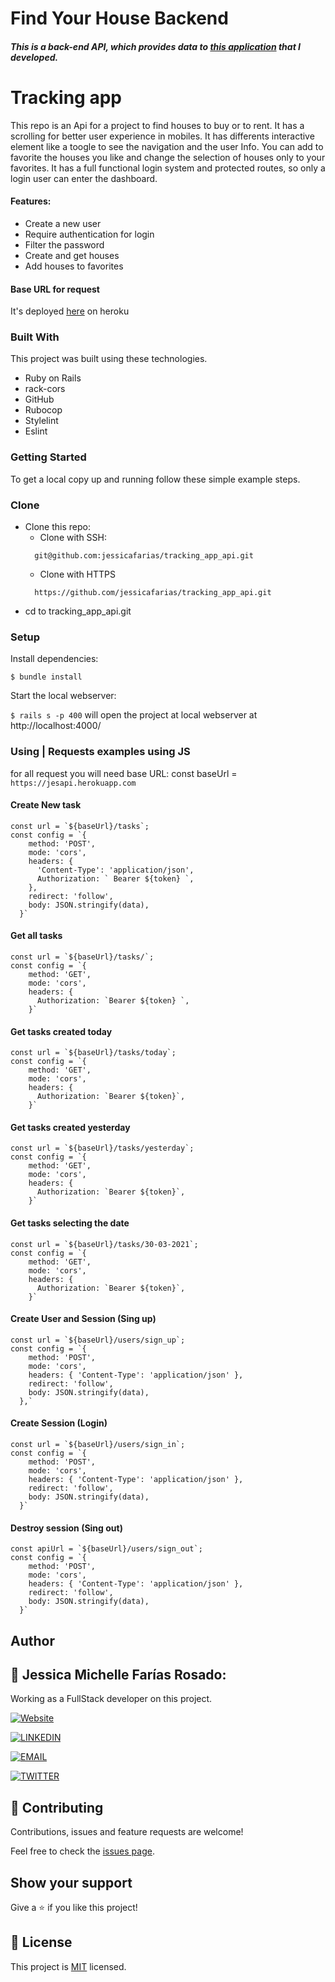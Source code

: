 # Find Your House Backend

##### This is a back-end API, which provides data to [this application](https://github.com/jessicafarias/tracking_app/tree/feature/app) that I developed.

# Tracking app

This repo is an Api for a project to find houses to buy or to rent. It has a scrolling for better user experience in mobiles. It has differents interactive element like a toogle to see the navigation and the user Info. You can add to favorite the houses you like and change the selection of houses only to your favorites. It has a full functional login system and protected routes, so only a login user can enter the dashboard.

#### Features:
- Create a new user
- Require authentication for login
- Filter the password
- Create and get houses
- Add houses to favorites

#### Base URL for request
It's deployed [here]() on heroku

### Built With
This project was built using these technologies.
* Ruby on Rails
* rack-cors
* GitHub
* Rubocop
* Stylelint
* Eslint


### Getting Started
To get a local copy up and running follow these simple example steps.

### Clone
* Clone this repo:
  - Clone with SSH:
  ```
    git@github.com:jessicafarias/tracking_app_api.git
  ```
  - Clone with HTTPS
  ```
    https://github.com/jessicafarias/tracking_app_api.git
  ```
    
 - cd to tracking_app_api.git


### Setup

Install dependencies:

```
$ bundle install
```

Start the local webserver:

```$ rails s -p 400``` will open the project at local webserver at http://localhost:4000/ 

### Using | Requests examples using JS

for all request you will need base URL:
const baseUrl = `https://jesapi.herokuapp.com`


#### Create New task
```
const url = `${baseUrl}/tasks`;
const config = `{
    method: 'POST',
    mode: 'cors',
    headers: {
      'Content-Type': 'application/json',
      Authorization: ` Bearer ${token} `,
    },
    redirect: 'follow',
    body: JSON.stringify(data),
  }`
```

#### Get all tasks
```
const url = `${baseUrl}/tasks/`;
const config = `{
    method: 'GET',
    mode: 'cors',
    headers: {
      Authorization: `Bearer ${token} `,
    }`
```

#### Get tasks created today
```
const url = `${baseUrl}/tasks/today`;
const config = `{
    method: 'GET',
    mode: 'cors',
    headers: {
      Authorization: `Bearer ${token}`,
    }`
```

#### Get tasks created yesterday

```
const url = `${baseUrl}/tasks/yesterday`;
const config = `{
    method: 'GET',
    mode: 'cors',
    headers: {
      Authorization: `Bearer ${token}`,
    }`
```

#### Get tasks selecting the date

```
const url = `${baseUrl}/tasks/30-03-2021`;
const config = `{
    method: 'GET',
    mode: 'cors',
    headers: {
      Authorization: `Bearer ${token}`,
    }`
```

#### Create User and Session (Sing up)
```
const url = `${baseUrl}/users/sign_up`;
const config = `{
    method: 'POST',
    mode: 'cors',
    headers: { 'Content-Type': 'application/json' },
    redirect: 'follow',
    body: JSON.stringify(data),
  },`
```

#### Create Session (Login)
```
const url = `${baseUrl}/users/sign_in`;
const config = `{
    method: 'POST',
    mode: 'cors',
    headers: { 'Content-Type': 'application/json' },
    redirect: 'follow',
    body: JSON.stringify(data),
  }`
```

#### Destroy session (Sing out)
```
const apiUrl = `${baseUrl}/users/sign_out`;
const config = `{
    method: 'POST',
    mode: 'cors',
    headers: { 'Content-Type': 'application/json' },
    redirect: 'follow',
    body: JSON.stringify(data),
  }`
```


## Author

## 👤 Jessica Michelle Farías Rosado:
Working as a FullStack developer on this project.

 [![Website](https://img.shields.io/badge/-Website-black?style=for-the-badge&logo=Julia&logoColor=white)](https://jessicafarias.github.io/)

 [![LINKEDIN](https://img.shields.io/badge/-LINKEDIN-0077B5?style=for-the-badge&logo=Linkedin&logoColor=white)](https://www.linkedin.com/in/jessica-michelle-farias-rosado/)

 [![EMAIL](https://img.shields.io/badge/-EMAIL-D14836?style=for-the-badge&logo=Mail.Ru&logoColor=white)](mailto:jessica.farias.rosado@gmail.com)
 
 [![TWITTER](https://img.shields.io/badge/-TWITTER-1DA1F2?style=for-the-badge&logo=Twitter&logoColor=white)](https://twitter.com/FariasRosado)


## 🤝 Contributing

Contributions, issues and feature requests are welcome!

Feel free to check the [issues page](https://github.com/jessicafarias/tracking_app_api/issues).

## Show your support

Give a :star: if you like this project!



<!-- MARKDOWN LINKS & IMAGES -->
<!-- https://www.markdownguide.org/basic-syntax/#reference-style-links -->
[contributors-shield]: https://img.shields.io/github/contributors/jessicafarias/tracking_app_api.svg?style=flat-square
[contributors-url]: https://github.com/jessicafarias/tracking_app_api/graphs/contributors
[forks-shield]: https://img.shields.io/github/forks/jessicafarias/tracking_app_api.svg?style=flat-square
[forks-url]: https://github.com/jessicafarias/tracking_app_api/network/members
[stars-shield]: https://img.shields.io/github/stars/jessicafarias/tracking_app_api.svg?style=flat-square
[stars-url]: https://github.com/jessicafarias/tracking_app_api/stargazers
[issues-shield]: https://img.shields.io/github/issues/jessicafarias/tracking_app_api.svg?style=flat-square
[issues-url]: https://github.com/jessicafarias/tracking_app_api/issues

## 📝 License

This project is [MIT](https://opensource.org/licenses/MIT) licensed.